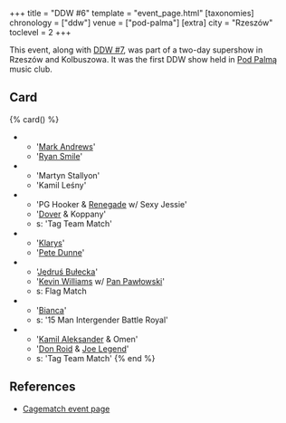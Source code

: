 +++
title = "DDW #6"
template = "event_page.html"
[taxonomies]
chronology = ["ddw"]
venue = ["pod-palma"]
[extra]
city = "Rzeszów"
toclevel = 2
+++

This event, along with [DDW #7](@/e/ddw/2012-03-10-ddw-7.md), was part of a two-day supershow in Rzeszów and Kolbuszowa. It was the first DDW show held in [Pod Palmą](@/v/pod-palma.md) music club.

## Card

{% card() %}
- - '[Mark Andrews](@/w/mark-andrews.md)'
  - '[Ryan Smile](@/w/ryan-smile.md)'
- - 'Martyn Stallyon'
  - 'Kamil Leśny'
- - 'PG Hooker & [Renegade](@/w/renegade.md) w/ Sexy Jessie'
  - '[Dover](@/w/dover.md) & Koppany'
  - s: 'Tag Team Match'
- - '[Klarys](@/w/klarys.md)'
  - '[Pete Dunne](@/w/pete-dunne.md)'
- - '[Jędruś Bułecka](@/w/jedrus-bulecka.md)'
  - '[Kevin Williams](@/w/kevin-williams.md) w/ [Pan Pawłowski](@/w/pan-pawlowski.md)'
  - s: Flag Match
- - '[Bianca](@/w/bianca.md)'
  - s: '15 Man Intergender Battle Royal'
- - '[Kamil Aleksander](@/w/kamil-aleksander.md) & Omen'
  - '[Don Roid](@/w/don-roid.md) & [Joe Legend](@/w/joe-legend.md)'
  - s: 'Tag Team Match'
{% end %}

## References

* [Cagematch event page](https://www.cagematch.net/?id=1&nr=76760)

